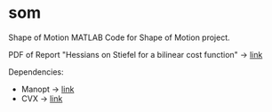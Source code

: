 # som
Shape of Motion
MATLAB Code for Shape of Motion project.

PDF of Report "Hessians on Stiefel for a bilinear cost function" -> [link](https://drive.google.com/file/d/1jg5BSRPsQMLih3ln2P9feqrpJWpfVzHv/view?usp=share_link)

Dependencies:
- Manopt -> [link](https://www.manopt.org/)
- CVX -> [link](http://cvxr.com/)
